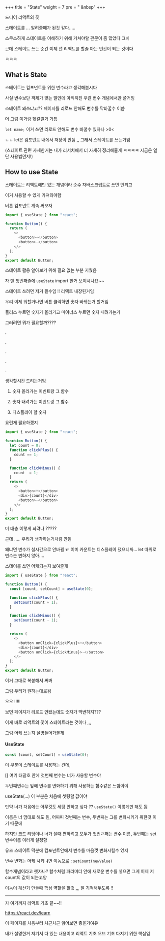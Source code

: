 +++
title = "State"
weight = 7
pre = "<i class='fas fa-book-open'></i> &nbsp"
+++

드디어 리액트의 꽃

스테이트를 ... 알려줄때가 된것 같다.....

스무스하게 스테이트를 이해하기 위해 거쳐야할 관문이 좀 많았다 그치

근데 스테이트 쓰는 순간 이제 넌 리액트를 할줄 아는 인간이 되는 것이다

ㅋㅋㅋ

## What is State

스테이트는 컴포넌트를 위한 변수라고 생각해봅시다

사실 변수보단 객체가 맞는 말인데 아직까진 우린 변수 개념에서만 쓸거임

스테이트 왜쓰냐고?? 페이지를 리로드 안해도 변수를 막바꿀수 이씀

어 그럼 이거랑 헷갈릴거 가틈

`let name;` 이거 쓰면 리로드 안해도 변수 바꿀수 있자나 >0<

ㄴㄴ let은 컴포넌트 내에서 저장이 안됨 ,, 그래서 스테이트를 쓰는거임

(스테이트 관련 자세한거는 내가 리서치해서 더 자세히 정리해줄게 ㅋㅋㅋㅋ 지금은 일단 사용법먼저!)

## How to use State

스테이트는 리액트에만 있는 개념이라 순수 자바스크립트로 쓰면 안되고

이거 사용할 수 있게 가져와야함

버튼 컴포넌트 계속 써보자

```js
import { useState } from "react";

function Button() {
  return (
    <>
      <button>+</button>
      <button>-</button>
    </>
  );
}
export default Button;
```

스테이트 활용 알아보기 위해 필요 없는 부분 지웠음

자 맨 첫번째줄에 `useState` import 한거 보이시나요~~

스테이트 쓰려면 저거 필수임 !! 리액트 내장된거임

우리 이제 뭐할거나면 버튼 클릭하면 숫자 바뀌는거 할거임

플러스 누르면 숫자가 올라가고 마이너스 누르면 숫자 내려가는거

그러려면 뭐가 필요할까????

.

.

.

.

.

생각할시간 드리는거임

1. 숫자 올라가는 이벤트랑 그 함수

2. 숫자 내려가는 이벤트랑 그 함수

3. 디스플레이 할 숫자

요런게 필요하겠지

```js
import { useState } from "react";

function Button() {
  let count = 0;
  function clickPlus() {
    count == 1;
  }

  function clickMinus() {
    count -= 1;
  }
  return (
    <>
      <button>+</button>
      <div>{count}</div>
      <button>-</button>
    </>
  );
}
export default Button;
```

머 대충 이렇게 되려나 ?????

근데 ..... 우리가 생각하는거처럼 안됨

왜냐면 변수가 실시간으로 안바뀜 ㅠ 이미 카운트는 디스플레이 됐으니까... let 따위로 변수는 변하지 않아....

스테이를 쓰면 어케되는지 보여줄게

```js
import { useState } from "react";

function Button() {
  const [count, setCount] = useState(0);

  function clickPlus() {
    setCount(count + 1);
  }

  function clickMinus() {
    setCount(count - 1);
  }

  return (
    <>
      <button onClick={clickPlus}>+</button>
      <div>{count}</div>
      <button onClick={clickMinus}>-</button>
    </>
  );
}
export default Button;
```

이거 그대로 복붙해서 써봐

그럼 우리가 원하는대로됨

오오 !!!!!

보면 페이지가 리로드 안됐는데도 숫자가 막변하지???

이게 바로 리액트의 꽃이 스테이트라는 것이다 ,,,

그럼 어케 쓰는지 설명들어가볼게

#### UseState

```js
const [count, setCount] = useState(0);
```

이 부분이 스테이트를 사용하는 건데,

[] 여기 대괄호 안에 첫번째 변수는 너가 사용할 변수야

두번째변수는 앞에 변수를 변화하기 위해 사용하는 함수같은 느낌이야

useState(...) 이 부분은 처음에 셋팅할 값이야

만약 너가 처음에는 아무것도 세팅 안하고 싶다 ?? `useState()` 이렇게만 해도 됨

이름은 너 맘대로 해도 됨, 어짜피 첫번째는 변수, 두번째는 그를 변화시키기 위한것 이기 때문에

하지만 코드 리딩이나 너가 쓸때 편하려고 모두가 첫번ㄹ째는 변수 이름, 두번째는 set변수이름 이러게 설정함

유즈 스테이트 덕분에 컴포넌트안에서 변수를 마음껏 변화시킬수 있지

변수 변화는 어케 시키냐면 이놈으로 : `setCount(newValue)`

함수개념이라고 햇자나? 함수처럼 파라미터 안에 새로운 변수를 넣으면 그게 이제 저 count의 값이 되는고양

이놈이 계산기 만들때 핵심 역할을 할것 ,,, 잘 기억해두도록 !!

---

자 여기까지 리액트 기초 끝~~!!

https://react.dev/learn

이 페이지를 처음부터 차근차근 읽어보면 좋을거여유

내가 설명한거 저기서 다 있는 내용이고 리액트 기초 오브 기초 다지기 위한 핵심임
